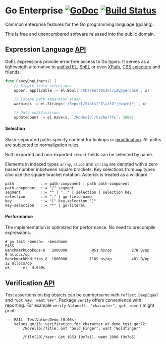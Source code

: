 # Go Enterprise [![GoDoc](https://godoc.org/github.com/pascaldekloe/goe?status.svg)](https://godoc.org/github.com/pascaldekloe/goe) [![Build Status](https://travis-ci.org/pascaldekloe/goe.svg?branch=master)](https://travis-ci.org/pascaldekloe/goe)

Common enterprise features for the Go programming language (golang).

This is free and unencumbered software released into the public domain.


## Expression Language [API](http://godoc.org/github.com/pascaldekloe/goe/el)

GoEL expressions provide error free access to Go types.
It serves as a lightweigth alternative to [unified EL](https://docs.oracle.com/javaee/5/tutorial/doc/bnahq.html), [SpEL](http://docs.spring.io/spring/docs/current/spring-framework-reference/html/expressions.html) or even [XPath](http://www.w3.org/TR/xpath), [CSS selectors](http://www.w3.org/TR/css3-selectors) and friends.

``` Go
func FancyOneLiners() {
	// Single field selection:
	upper, applicable := el.Bool(`/CharSet[0x1F]/isUpperCase`, x)

	// Escape path separator slash:
	warnings := el.Strings(`/Report/Stats["I\x2fO"]/warn[*]`, x)

	// Data modification:
	updateCount := el.Have(x, `/Nodes[7]/Cache/TTL`, 3600)
```

#### Selection

Slash-separated paths specify content for lookups or [modification](http://godoc.org/github.com/pascaldekloe/goe/el#Have). All paths are subjected to [normalization rules](http://golang.org/pkg/path#Clean).

Both exported and non-exported `struct` fields can be selected by name.

Elements in indexed types `array`, `slice` and `string` are denoted with a zero based number inbetween square brackets. Key selections from `map` types also use the square bracket notation. Asterisk is treated as a wildcard.

``` BNF
path            ::= path-component | path path-component
path-component  ::= "/" segment
segment         ::= "" | ".." | selection | selection key
selection       ::= "." | go-field-name
key             ::= "[" key-selection "]"
key-selection   ::= "*" | go-literal
```

#### Performance

The implementation is optimized for performance. No need to precompile expressions.

```
# go test -bench=. -benchmem
PASS
BenchmarkLookups-8 	 2000000	       851 ns/op	     278 B/op	       9 allocs/op
BenchmarkModifies-8	 1000000	      1189 ns/op	     401 B/op	      12 allocs/op
ok  	el	4.649s
```


## Verification [API](http://godoc.org/github.com/pascaldekloe/goe/verify)

Test assertions on big objects can be cumbersome with ```reflect.DeepEqual``` and ```"Got %#v, want %#v"```.
Package `verify` offers convenience with reporting. For example `verify.Values(t, "character", got, want)` might print:

```
--- FAIL: TestValuesDemo (0.00s)
	values.go:15: verification for character at demo_test.go:72:
		/Novel[6]/Title: Got "Gold Finger", want "Goldfinger"
		                          ^
		/Film[20]/Year: Got 1953 (0x7a1), want 2006 (0x7d6)
```

